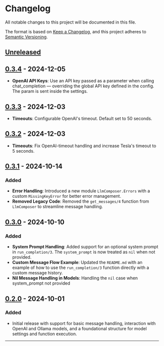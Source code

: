 # Changelog

All notable changes to this project will be documented in this file.

The format is based on [Keep a Changelog](https://keepachangelog.com/en/1.0.0/), and this project adheres to [Semantic Versioning](https://semver.org/spec/v2.0.0.html).

## [Unreleased]

## [0.3.4] - 2024-12-05
- **OpenAI API Keys**: Use an API key passed as a parameter when calling chat_completion — overriding the global API key defined in the config. The param is sent inside the settings. 

## [0.3.3] - 2024-12-03
- **Timeouts**: Configurable OpenAI's timeout. Default set to 50 seconds.

## [0.3.2] - 2024-12-03
- **Timeouts**: Fix OpenAI-timeout handling and increase Tesla's timeout to 5 seconds.

## [0.3.1] - 2024-10-14

### Added
- **Error Handling**: Introduced a new module `LlmComposer.Errors` with a custom `MissingKeyError` for better error management.
- **Removed Legacy Code**: Removed the `get_messages/4` function from `LlmComposer` to streamline message handling.

## [0.3.0] - 2024-10-10

### Added
- **System Prompt Handling**: Added support for an optional system prompt in `run_completion/3`. The `system_prompt` is now treated as `nil` when not provided.
- **Custom Message Flow Example**: Updated the `README.md` with an example of how to use the `run_completion/3` function directly with a custom message history.
- **Nil Message Handling in Models**: Handling the `nil` case when system_prompt not provided

## [0.2.0] - 2024-10-01

### Added
- Initial release with support for basic message handling, interaction with OpenAI and Ollama models, and a foundational structure for model settings and function execution.

---
[Unreleased]: https://github.com/doofinder/llm_composer/compare/0.3.3...HEAD
[0.3.4]: https://github.com/doofinder/llm_composer/compare/0.3.2...0.3.3
[0.3.3]: https://github.com/doofinder/llm_composer/compare/0.3.2...0.3.3
[0.3.2]: https://github.com/doofinder/llm_composer/compare/0.3.1...0.3.2
[0.3.1]: https://github.com/doofinder/llm_composer/compare/0.3.0...0.3.1
[0.3.0]: https://github.com/doofinder/llm_composer/compare/0.2.0...0.3.0
[0.2.0]: https://github.com/doofinder/llm_composer/compare/d9f96d55859300d779d9c3899b4c33578bb2e362...0.2.0
[first commit]: https://github.com/doofinder/llm_composer/commit/d9f96d55859300d779d9c3899b4c33578bb2e362
